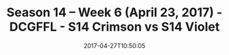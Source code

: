 ---
title: Season 14 – Week 6 (April 23, 2017) - DCGFFL - S14 Crimson vs S14 Violet
teams-score:
- team: _teams/s14-crimson.md
  score: 42
- team: _teams/s14-violet.md
  score: 6
mvp: AJ, Derek
game-ball: "#todd, Aaron/Sam"
season: 14
week: 6
date: '2017-04-27T10:50:05'
pageid: season-14-week-6-april-23-2017-5094-vs-5107
---